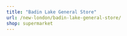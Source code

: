 ```yaml
---
title: "Badin Lake General Store"
url: /new-london/badin-lake-general-store/
shop: supermarket
---
```

